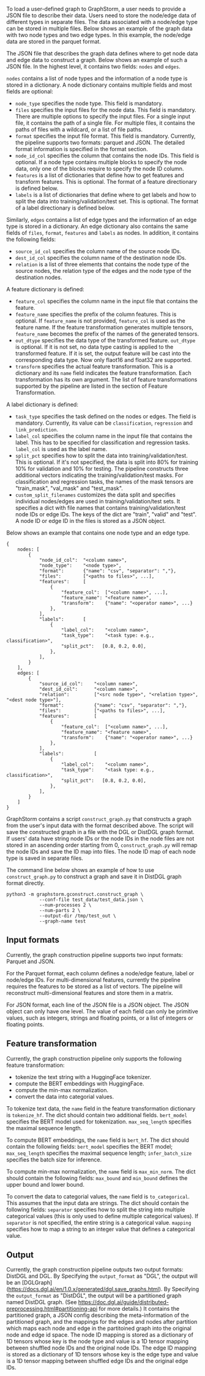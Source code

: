 To load a user-defined graph to GraphStorm, a user needs to provide a JSON file to describe
their data. Users need to store the node/edge data of different types in separate files.
The data associated
with a node/edge type can be stored in multiple files. Below shows an example of the graph
data with two node types and two edge types. In this example, the node/edge data are stored
in the parquet format.

The JSON file that describes the graph data defines where to get node data
and edge data to construct a graph. Below shows an example of such a JSON file.
In the highest level, it contains two fields: `nodes` and `edges`.

`nodes` contains a list of node types and the information of a node type
is stored in a dictionary. A node dictionary contains multiple fields and
most fields are optional:
* `node_type` specifies the node type. This field is mandatory.
* `files` specifies the input files for the node data. This field is mandatory.
There are multiple options to specify the input files.
For a single input file, it contains the path of a single file.
For multiple files, it contains the paths of files with a wildcard,
or a list of file paths.
* `format` specifies the input file format. This field is mandatory.
Currently, the pipeline supports two formats: parquet and JSON.
The detailed format information is specified in the format section.
* `node_id_col` specifies the column that contains the node IDs. This field is optional.
If a node type contains multiple blocks to specify the node data, only
one of the blocks require to specify the node ID column.
* `features` is a list of dictionaries that define how to get features
and transform features. This is optional. The format of a feature directionary
is defined below.
* `labels` is a list of dictionaries that define where to get labels
and how to split the data into training/validation/test set. This is optional.
The format of a label directionary is defined below.

Similarly, `edges` contains a list of edge types and the information of
an edge type is stored in a dictionary. An edge dictionary also contains
the same fields of `files`, `format`, `features` and `labels` as nodes.
In addition, it contains the following fields:
* `source_id_col` specifies the column name of the source node IDs.
* `dest_id_col` specifies the column name of the destination node IDs.
* `relation` is a list of three elements that contains the node type of
the source nodes, the relation type of the edges and the node type of
the destination nodes.

A feature dictionary is defined:
* `feature_col` specifies the column name in the input file that contains the feature.
* `feature_name` specifies the prefix of the column features. This is optional.
If `feature_name` is not provided, `feature_col` is used as the feature name.
If the feature transformation generates multiple tensors, `feature_name` becomes
the prefix of the names of the generated tensors.
* `out_dtype` specifies the data type of the transformed feature. `out_dtype` is
optional. If it is not set, no data type casting is applied to the transformed feature.
If it is set, the output feature will be cast into the corresponding data type.
Now only flaot16 and float32 are supported.
* `transform` specifies the actual feature transformation. This is a dictionary
and its `name` field indicates the feature transformation. Each transformation
has its own argument. The list of feature transformations supported by the pipeline
are listed in the section of Feature Transformation.

A label dictionary is defined:
* `task_type` specifies the task defined on the nodes or edges. The field is mandatory.
Currently, its value can be `classification`, `regression` and `link_prediction`.
* `label_col` specifies the column name in the input file that contains the label.
This has to be specified for classification and regression tasks.
`label_col` is used as the label name.
* `split_pct` specifies how to split the data into training/validation/test.
This is optional. If it's not specified, the data is split into 80% for training
10% for validation and 10% for testing.
The pipeline constructs three additional vectors indicating
the training/validation/test masks. For classification and regression tasks,
the names of the mask tensors are "train_mask", "val_mask"
and "test_mask".
* `custom_split_filenames` customizes the data split and specifies individual
nodes/edges are used in training/validation/test sets. It specifies a dict with
file names that contains training/validation/test node IDs or edge IDs. The keys
of the dict are "train", "valid" and "test". A node ID or edge ID in the files
is stored as a JSON object.

Below shows an example that contains one node type and an edge type.
```
{
	nodes: [
		{
			"node_id_col":  "<column name>",
			"node_type":    "<node type>",
			"format":       {"name": "csv", "separator": ","},
			"files":        ["<paths to files>", ...],
			"features":     [
				{
					"feature_col":  ["<column name>", ...],
					"feature_name": "<feature name>",
					"transform":    {"name": "<operator name>", ...}
				},
			],
			"labels":       [
				{
					"label_col":    "<column name>",
					"task_type":    "<task type: e.g., classification>",
					"split_pct":   [0.8, 0.2, 0.0],
				},
			],
		}
	],
	edges: [
		{
			"source_id_col":    "<column name>",
			"dest_id_col":      "<column name>",
			"relation":         ["<src node type>", "<relation type>", "<dest node type>"],
			"format":           {"name": "csv", "separator": ","},
			"files":            ["<paths to files>", ...],
			"features":         [
				{
					"feature_col":  ["<column name>", ...],
					"feature_name": "<feature name>",
					"transform":    {"name": "<operator name>", ...}
				},
			],
			"labels":           [
				{
					"label_col":    "<column name>",
					"task_type":    "<task type: e.g., classification>",
					"split_pct":   [0.8, 0.2, 0.0],
				},
			],
		}
	]
}
```

GraphStorm contains a script `construct_graph.py` that constructs a graph
from the user's input data with the format described above. The script will save
the constructed graph in a file with the DGL or DistDGL graph format. If users' data have
string node IDs or the node IDs in the node files are not stored in an ascending order
starting from 0, `construct_graph.py` will remap the node IDs and save the ID map
into files. The node ID map of each node type is saved in separate files.

The command line below shows an example of how to use `construct_graph.py` to
construct a graph and save it in DistDGL graph format directly.
```
python3 -m graphstorm.gconstruct.construct_graph \
			--conf-file test_data/test_data.json \
			--num-processes 2 \
			--num-parts 2 \
			--output-dir /tmp/test_out \
			--graph-name test
```

## Input formats
Currently, the graph construction pipeline supports two input formats: Parquet and JSON.

For the Parquet format, each column defines a node/edge feature, label or node/edge IDs.
For multi-dimensional features, currently the pipeline requires the features to be stored
as a list of vectors. The pipeline will reconstruct multi-dimensional features and store
them in a matrix.

For JSON format, each line of the JSON file is a JSON object. The JSON object can only
have one level. The value of each field can only be primitive values, such as integers,
strings and floating points, or a list of integers or floating points.

## Feature transformation
Currently, the graph construction pipeline only supports the following feature transformation:
* tokenize the text string with a HuggingFace tokenizer.
* compute the BERT embeddings with HuggingFace.
* compute the min-max normalization.
* convert the data into categorial values.

To tokenize text data, the `name` field in the feature transformation dictionary
is `tokenize_hf`. The dict should contain two additional fields. `bert_model`
specifies the BERT model used for tokenization. `max_seq_length` specifies
the maximal sequence length.

To compute BERT embeddings, the `name` field is `bert_hf`. The dict should
contain the following fields: `bert_model` specifies the BERT model;
`max_seq_length` specifies the maximal sequence length; `infer_batch_size`
specifies the batch size for inference.

To compute min-max normalization, the `name` field is `max_min_norm`.
The dict should contain the following fields: `max_bound` and `min_bound`
defines the upper bound and lower bound.

To convert the data to categorial values, the `name` field is `to_categorical`.
This assumes that the input data are strings.
The dict should contain the following fields: `separator` specifies how to
split the string into multiple categorical values (this is only used to define
multiple categorical values). If `separator` is not specified, the entire
string is a categorical value. `mapping` specifies how to map a string to
an integer value that defines a categorical value.

## Output
Currently, the graph construction pipeline outputs two output formats: DistDGL and DGL.
By Specifying the `output_format` as "DGL", the output will be
an [DGLGraph] (https://docs.dgl.ai/en/1.0.x/generated/dgl.save_graphs.html).
By Specifying the `output_format` as "DistDGL", the output will be a partitioned
graph named DistDGL graph. (See https://doc.dgl.ai/guide/distributed-preprocessing.html#partitioning-api for more details.)
It contains the partitioned graph, a JSON config
describing the meta-information of the partitioned graph, and the mappings for the
edges and nodes after partition which maps each node and edge in the partitoined
graph into the original node and edge id space.
The node ID mapping is stored as a dictionary of 1D tensors whose key is
the node type and value is a 1D tensor mapping between shuffled node IDs and the original node IDs.
The edge ID mapping is stored as a dictionary of 1D tensors whose key is
the edge type and value is a 1D tensor mapping between shuffled edge IDs and the original edge IDs.

